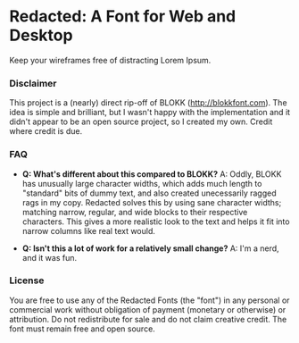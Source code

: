 # Redacted: A Font for Web and Desktop

Keep your wireframes free of distracting Lorem Ipsum.

### Disclaimer

This project is a (nearly) direct rip-off of BLOKK (http://blokkfont.com). The idea is simple and brilliant, but I wasn't happy with the implementation and it didn't appear to be an open source project, so I created my own. Credit where credit is due.

### FAQ

- **Q: What's different about this compared to BLOKK?**
A: Oddly, BLOKK has unusually large character widths, which adds much length to "standard" bits of dummy text, and also created unecessarily ragged rags in my copy. Redacted solves this by using sane character widths; matching narrow, regular, and wide blocks to their respective characters. This gives a more realistic look to the text and helps it fit into narrow columns like real text would.

- **Q: Isn't this a lot of work for a relatively small change?**
 A: I'm a nerd, and it was fun.


### License

You are free to use any of the Redacted Fonts (the "font") in any personal or commercial work without obligation of payment (monetary or otherwise) or attribution. Do not redistribute for sale and do not claim creative credit. The font must remain free and open source.